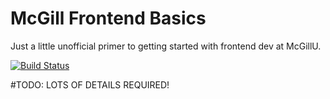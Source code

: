 # McGill Frontend Basics

Just a little unofficial primer to getting started with frontend dev at McGillU.

[![Build Status](https://travis-ci.org/YoungElPaso/mcgill-frontend-basics.svg?branch=reorg)](https://travis-ci.org/YoungElPaso/mcgill-frontend-basics)

#TODO: LOTS OF DETAILS REQUIRED!